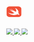 <div>
  <a href="https://github.com/Leobroud">
</div>
  <div style="display: inline_block"><br>
    <img align="center" alt="Leo-Swift" height="30" width="40" src="https://github.com/devicons/devicon/blob/master/icons/swift/swift-original.svg">
  </div>
  
 ##
  
<div>
  <a href="mailto:leonardo.barbosa@g.globo" target="_blank">
    <img src="https://img.shields.io/badge/Microsoft_Outlook-0078D4?style=for-the-badge&logo=microsoft-outlook&logoColor=white" target="_blank">
  </a>
  <a href="mailto:leo.oliveira.b@gmail.com">
    <img src="https://img.shields.io/badge/-Gmail-%23333?style=for-the-badge&logo=gmail&logoColor=white" target="_blank">
  </a>
  <a href="https://www.linkedin.com/in/leonardo-oliveira-barbosa" target="_blank">
    <img src="https://img.shields.io/badge/-LinkedIn-%230077B5?style=for-the-badge&logo=linkedin&logoColor=white" target="_blank">
  </a>
</div> 
